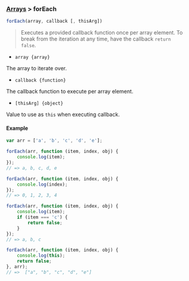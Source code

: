 ### [Arrays](../) > forEach

```js
forEach(array, callback [, thisArg])
```

> Executes a provided callback function once per array element.
> To break from the iteration at any time, have the callback <code>return false</code>.

- <code>array {array}</code>

The array to iterate over.

- <code>callback {function}</code>

The callback function to execute per array element.

- <code>[thisArg] {object}</code>

Value to use as <code>this</code> when executing callback.

#### Example
```js
var arr = ['a', 'b', 'c', 'd', 'e'];

forEach(arr, function (item, index, obj) {
    console.log(item);
});
// => a, b, c, d, e

forEach(arr, function (item, index, obj) {
    console.log(index);
});
// => 0, 1, 2, 3, 4

forEach(arr, function (item, index, obj) {
    console.log(item);
    if (item === 'c') {
        return false;
    }
});
// => a, b, c

forEach(arr, function (item, index, obj) {
    console.log(this);
    return false;
}, arr);
// =>  ["a", "b", "c", "d", "e"]
```
